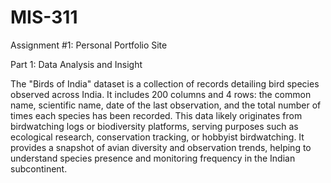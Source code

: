 # MIS-311
Assignment #1: Personal Portfolio Site

Part 1: Data Analysis and Insight

The "Birds of India" dataset is a collection of records detailing bird species observed across India. It includes 200 columns and 4 rows: the common name, scientific name, date of the last observation, and the total number of times each species has been recorded. This data likely originates from birdwatching logs or biodiversity platforms, serving purposes such as ecological research, conservation tracking, or hobbyist birdwatching. It provides a snapshot of avian diversity and observation trends, helping to understand species presence and monitoring frequency in the Indian subcontinent.
